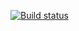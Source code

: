 [![Build status](https://ci.appveyor.com/api/projects/status/vum73kui0npcd2v5?svg=true)](https://ci.appveyor.com/project/VasilyErm/rest)
